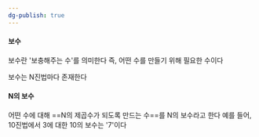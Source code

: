 ```yaml
---
dg-publish: true
---
```

#### 보수
보수란 '보충해주는 수'를 의미한다
즉, 어떤 수를 만들기 위해 필요한 수이다

보수는 N진법마다 존재한다

#### N의 보수
어떤 수에 대해 ==N의 제곱수가 되도록 만드는 수==를 N의 보수라고 한다
예를 들어, 10진법에서 3에 대한 10의 보수는 '7'이다